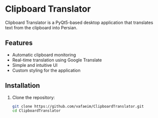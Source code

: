 # Clipboard Translator

Clipboard Translator is a PyQt5-based desktop application that translates text from the clipboard into Persian.

## Features
- Automatic clipboard monitoring
- Real-time translation using Google Translate
- Simple and intuitive UI
- Custom styling for the application

## Installation
1. Clone the repository:
   ```sh
   git clone https://github.com/vafaeim/ClipboardTranslator.git
   cd ClipboardTranslator
